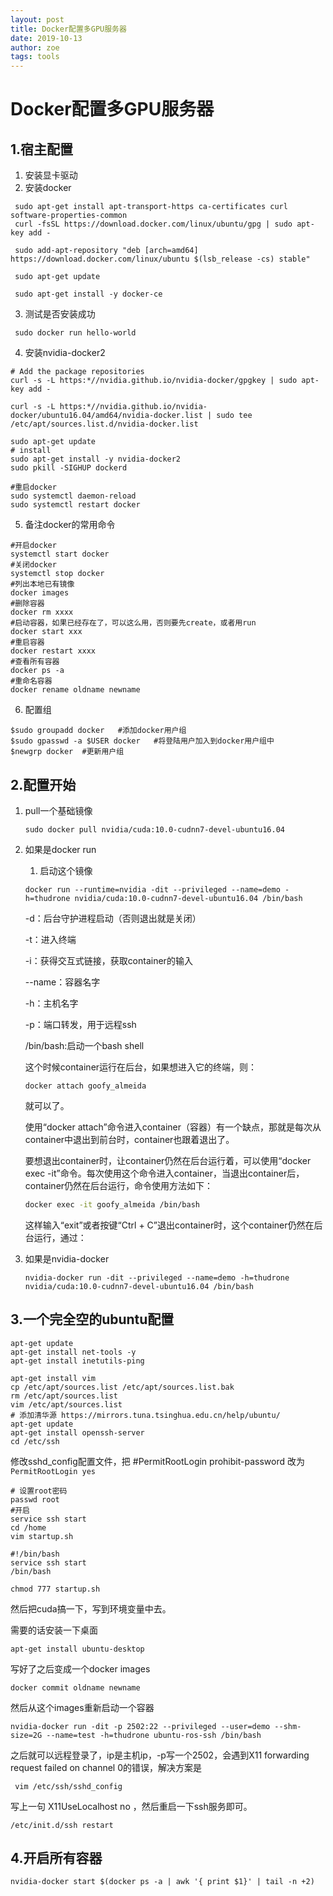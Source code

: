 ```yaml
---
layout: post
title: Docker配置多GPU服务器
date: 2019-10-13
author: zoe
tags: tools
---
```


# Docker配置多GPU服务器

## 1.宿主配置

1. 安装显卡驱动
2. 安装docker

```Shell
 sudo apt-get install apt-transport-https ca-certificates curl software-properties-common
 curl -fsSL https://download.docker.com/linux/ubuntu/gpg | sudo apt-key add - 

 sudo add-apt-repository "deb [arch=amd64] https://download.docker.com/linux/ubuntu $(lsb_release -cs) stable" 

 sudo apt-get update 

 sudo apt-get install -y docker-ce 
```

3. 测试是否安装成功
```Shell 
 sudo docker run hello-world
```

4. 安装nvidia-docker2

```Shell
# Add the package repositories
curl -s -L https:*//nvidia.github.io/nvidia-docker/gpgkey | sudo apt-key add -

curl -s -L https:*//nvidia.github.io/nvidia-docker/ubuntu16.04/amd64/nvidia-docker.list | sudo tee /etc/apt/sources.list.d/nvidia-docker.list

sudo apt-get update
# install
sudo apt-get install -y nvidia-docker2
sudo pkill -SIGHUP dockerd

#重启docker
sudo systemctl daemon-reload
sudo systemctl restart docker
```
5. 备注docker的常用命令

```Shell
#开启docker
systemctl start docker
#关闭docker
systemctl stop docker
#列出本地已有镜像
docker images
#删除容器
docker rm xxxx
#启动容器，如果已经存在了，可以这么用，否则要先create，或者用run
docker start xxx
#重启容器
docker restart xxxx
#查看所有容器
docker ps -a
#重命名容器
docker rename oldname newname
```

6. 配置组
```Shell
$sudo groupadd docker	#添加docker用户组
$sudo gpasswd -a $USER docker	#将登陆用户加入到docker用户组中
$newgrp docker	#更新用户组
```

## 2.配置开始

1. pull一个基础镜像

   ```Shell
   sudo docker pull nvidia/cuda:10.0-cudnn7-devel-ubuntu16.04
   ```

2. 如果是docker run

   1. 启动这个镜像

   ```Shell
   docker run --runtime=nvidia -dit --privileged --name=demo -h=thudrone nvidia/cuda:10.0-cudnn7-devel-ubuntu16.04 /bin/bash
   ```

   -d：后台守护进程启动（否则退出就是关闭）

   -t：进入终端

   -i：获得交互式链接，获取container的输入

   --name：容器名字

   -h：主机名字

   -p：端口转发，用于远程ssh

   /bin/bash:启动一个bash shell

   这个时候container运行在后台，如果想进入它的终端，则：

   ```Shell
   docker attach goofy_almeida
   ```

   就可以了。

   使用“docker attach”命令进入container（容器）有一个缺点，那就是每次从container中退出到前台时，container也跟着退出了。

   要想退出container时，让container仍然在后台运行着，可以使用“docker exec -it”命令。每次使用这个命令进入container，当退出container后，container仍然在后台运行，命令使用方法如下：

   ```bash
   docker exec -it goofy_almeida /bin/bash
   ```

   这样输入“exit”或者按键“Ctrl + C”退出container时，这个container仍然在后台运行，通过：

3. 如果是nvidia-docker

    ```Shell
    nvidia-docker run -dit --privileged --name=demo -h=thudrone nvidia/cuda:10.0-cudnn7-devel-ubuntu16.04 /bin/bash
    ```

## 3.一个完全空的ubuntu配置

```Shell
apt-get update
apt-get install net-tools -y
apt-get install inetutils-ping
```

```Shell
apt-get install vim
cp /etc/apt/sources.list /etc/apt/sources.list.bak
rm /etc/apt/sources.list
vim /etc/apt/sources.list 
# 添加清华源 https://mirrors.tuna.tsinghua.edu.cn/help/ubuntu/
apt-get update
apt-get install openssh-server
cd /etc/ssh
```

修改sshd_config配置文件，把  #PermitRootLogin prohibit-password 改为  `PermitRootLogin yes`

```Shell
# 设置root密码
passwd root
#开启
service ssh start
cd /home
vim startup.sh
```

```
#!/bin/bash
service ssh start
/bin/bash
```

```Shell
chmod 777 startup.sh
```

然后把cuda搞一下，写到环境变量中去。

需要的话安装一下桌面

```Shell
apt-get install ubuntu-desktop
```

写好了之后变成一个docker images

```Shell
docker commit oldname newname
```

然后从这个images重新启动一个容器

```Shell
nvidia-docker run -dit -p 2502:22 --privileged --user=demo --shm-size=2G --name=test -h=thudrone ubuntu-ros-ssh /bin/bash
```

之后就可以远程登录了，ip是主机ip，-p写一个2502，会遇到X11 forwarding request failed on channel 0的错误，解决方案是

```Shell
 vim /etc/ssh/sshd_config 
```

 写上一句 X11UseLocalhost no ，然后重启一下ssh服务即可。

```Shell
/etc/init.d/ssh restart  
```

## 4.开启所有容器

```
nvidia-docker start $(docker ps -a | awk '{ print $1}' | tail -n +2)
```

